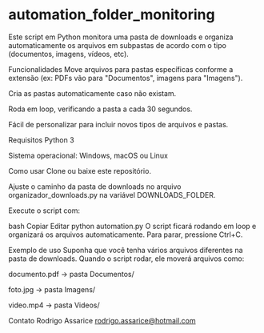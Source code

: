 # automation_folder_monitoring

Este script em Python monitora uma pasta de downloads e organiza automaticamente os arquivos em subpastas de acordo com o tipo (documentos, imagens, vídeos, etc).

Funcionalidades
Move arquivos para pastas específicas conforme a extensão (ex: PDFs vão para "Documentos", imagens para "Imagens").

Cria as pastas automaticamente caso não existam.

Roda em loop, verificando a pasta a cada 30 segundos.

Fácil de personalizar para incluir novos tipos de arquivos e pastas.

Requisitos
Python 3

Sistema operacional: Windows, macOS ou Linux

Como usar
Clone ou baixe este repositório.

Ajuste o caminho da pasta de downloads no arquivo organizador_downloads.py na variável DOWNLOADS_FOLDER.

Execute o script com:

bash
Copiar
Editar
python automation.py
O script ficará rodando em loop e organizará os arquivos automaticamente. Para parar, pressione Ctrl+C.

Exemplo de uso
Suponha que você tenha vários arquivos diferentes na pasta de downloads. Quando o script rodar, ele moverá arquivos como:

documento.pdf → pasta Documentos/

foto.jpg → pasta Imagens/

video.mp4 → pasta Videos/

Contato
Rodrigo Assarice
rodrigo.assarice@hotmail.com
